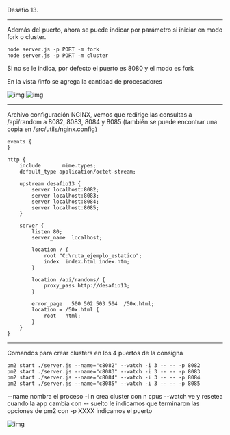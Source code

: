 Desafio 13.

----------------------------------------------
Además del puerto, ahora se puede indicar por parámetro si iniciar en modo fork o cluster.
```
node server.js -p PORT -m fork
node server.js -p PORT -m cluster
```
Si no se le indica, por defecto el puerto es 8080 y el modo es fork

En la vista /info se agrega la cantidad de procesadores

![img](https://imgur.com/5sG7cAT.jpg)
![img](https://imgur.com/9pclEj7.jpg)

----------------------------------------------

Archivo configuración NGINX, vemos que redirige las consultas a /api/random a 8082, 8083, 8084 y 8085 (también se puede encontrar una copia en /src/utils/nginx.config)

```
events {
}

http {
    include       mime.types;
    default_type application/octet-stream;
    
    upstream desafio13 {
        server localhost:8082;
        server localhost:8083;
        server localhost:8084;
        server localhost:8085;
    }

    server {
        listen 80;
        server_name  localhost;
        
        location / {            
            root "C:\ruta_ejemplo_estatico";
            index  index.html index.htm;
        }

        location /api/randoms/ {
            proxy_pass http://desafio13;
        }

        error_page   500 502 503 504  /50x.html;
        location = /50x.html {
            root   html;
        }   
    }
}
```

----------------------------------------------

Comandos para crear clusters en los 4 puertos de la consigna
```
pm2 start ./server.js --name="c8082" --watch -i 3 -- -- -p 8082
pm2 start ./server.js --name="c8083" --watch -i 3 -- -- -p 8083
pm2 start ./server.js --name="c8084" --watch -i 3 -- -- -p 8084
pm2 start ./server.js --name="c8085" --watch -i 3 -- -- -p 8085
```

--name nombra el proceso
-i n crea cluster con n cpus
--watch ve y resetea cuando la app cambia
con -- suelto le indicamos que terminaron las opciones de pm2
con -p XXXX indicamos el puerto

![img](https://imgur.com/G0uZ24Y.jpg)
